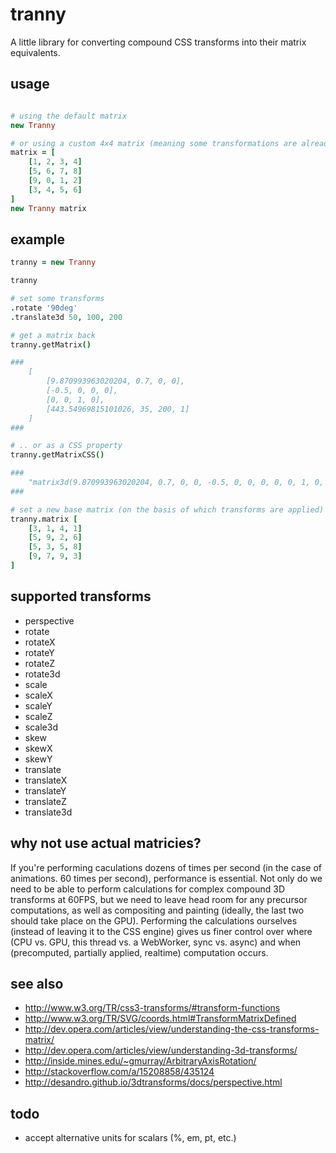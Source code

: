 # tranny

A little library for converting compound CSS transforms into their matrix equivalents.

## usage

```coffee

# using the default matrix
new Tranny

# or using a custom 4x4 matrix (meaning some transformations are already applied)
matrix = [
	[1, 2, 3, 4]
	[5, 6, 7, 8]
	[9, 0, 1, 2]
	[3, 4, 5, 6]
]
new Tranny matrix

```

## example

```coffee
tranny = new Tranny

tranny

# set some transforms
.rotate '90deg'
.translate3d 50, 100, 200

# get a matrix back
tranny.getMatrix()

###
	[
		[9.870993963020204, 0.7, 0, 0],
		[-0.5, 0, 0, 0],
		[0, 0, 1, 0],
		[443.54969815101026, 35, 200, 1]
	]
###

# .. or as a CSS property
tranny.getMatrixCSS()

###
	"matrix3d(9.870993963020204, 0.7, 0, 0, -0.5, 0, 0, 0, 0, 0, 1, 0, 443.54969815101026, 35, 200, 1)"
###

# set a new base matrix (on the basis of which transforms are applied)
tranny.matrix [
	[3, 1, 4, 1]
	[5, 9, 2, 6]
	[5, 3, 5, 8]
	[9, 7, 9, 3]
]

```

## supported transforms

- perspective
- rotate
- rotateX
- rotateY
- rotateZ
- rotate3d
- scale
- scaleX
- scaleY
- scaleZ
- scale3d
- skew
- skewX
- skewY
- translate
- translateX
- translateY
- translateZ
- translate3d

## why not use actual matricies?

If you're performing caculations dozens of times per second (in the case of animations. 60 times per second), performance is essential. Not only do we need to be able to perform calculations for complex compound 3D transforms at 60FPS, but we need to leave head room for any precursor computations, as well as compositing and painting (ideally, the last two should take place on the GPU). Performing the calculations ourselves (instead of leaving it to the CSS engine) gives us finer control over where (CPU vs. GPU, this thread vs. a WebWorker, sync vs. async) and when (precomputed, partially applied, realtime) computation occurs.

## see also

- http://www.w3.org/TR/css3-transforms/#transform-functions
- http://www.w3.org/TR/SVG/coords.html#TransformMatrixDefined
- http://dev.opera.com/articles/view/understanding-the-css-transforms-matrix/
- http://dev.opera.com/articles/view/understanding-3d-transforms/
- http://inside.mines.edu/~gmurray/ArbitraryAxisRotation/
- http://stackoverflow.com/a/15208858/435124
- http://desandro.github.io/3dtransforms/docs/perspective.html

## todo

- accept alternative units for scalars (%, em, pt, etc.)
